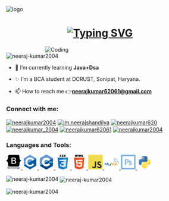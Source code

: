 ![logo](https://github.com/Neeraj-Kumar2004/Neeraj-Kumar2004/blob/main/banner.jpeg)
<h1 align="center">
 <a href="https://git.io/typing-svg"><img src="https://readme-typing-svg.demolab.com?font=Roboto+Slab&weight=600&size=23&duration=4000&pause=350&color=FF6E04&background=10101000&width=435&lines=Hi+There!+%F0%9F%91%8B;I'm+Neeraj+Kumar+!;welcome+%F0%9F%99%8F+to+my+Github+Profile+" alt="Typing SVG" /></a></h1>
<img align="right"  width="400" alt="Coding" src="https://media.tenor.com/flflC6GFzO8AAAAd/sultan-alrefaei-programmer.gif">


<p align="left"> <img src="https://komarev.com/ghpvc/?username=neeraj-kumar2004&label=Profile%20views&color=0e75b6&style=flat" alt="neeraj-kumar2004" /> </p>

- 🌱 I’m currently learning **Java+Dsa**
- ✨ I’m a BCA student at DCRUST, Sonipat, Haryana.

- 📫 How to reach me 👉**neerajkumar62061@gmail.com**

<h3 align="left">Connect with me:</h3>
<p align="left">
<a href="https://linkedin.com/in/neerajkumar2004" target="blank"><img align="center" src="https://raw.githubusercontent.com/rahuldkjain/github-profile-readme-generator/master/src/images/icons/Social/linked-in-alt.svg" alt="neerajkumar2004" height="30" width="40" /></a>
<a href="https://instagram.com/im.neerajshandilya" target="blank"><img align="center" src="https://raw.githubusercontent.com/rahuldkjain/github-profile-readme-generator/master/src/images/icons/Social/instagram.svg" alt="im.neerajshandilya" height="30" width="40" /></a>
<a href="https://www.codechef.com/users/neerajkumar620" target="blank"><img align="center" src="https://cdn.jsdelivr.net/npm/simple-icons@3.1.0/icons/codechef.svg" alt="neerajkumar620" height="30" width="40" /></a>
<a href="https://www.hackerrank.com/neerajkumar_2004" target="blank"><img align="center" src="https://raw.githubusercontent.com/rahuldkjain/github-profile-readme-generator/master/src/images/icons/Social/hackerrank.svg" alt="neerajkumar_2004" height="30" width="40" /></a>
<a href="https://www.leetcode.com/neerajkumar22" target="blank"><img align="center" src="https://raw.githubusercontent.com/rahuldkjain/github-profile-readme-generator/master/src/images/icons/Social/leet-code.svg" alt="neerajkumar62061" height="30" width="40" /></a>
<a href="https://auth.geeksforgeeks.org/user/neerajkumar2004" target="blank"><img align="center" src="https://raw.githubusercontent.com/rahuldkjain/github-profile-readme-generator/master/src/images/icons/Social/geeks-for-geeks.svg" alt="neerajkumar2004" height="30" width="40" /></a>
</p>

<h3 align="left">Languages and Tools:</h3>
<p align="left"> <a href="https://getbootstrap.com" target="_blank" rel="noreferrer"> <img src="https://raw.githubusercontent.com/devicons/devicon/master/icons/bootstrap/bootstrap-plain-wordmark.svg" alt="bootstrap" width="40" height="40"/> </a> <a href="https://www.cprogramming.com/" target="_blank" rel="noreferrer"> <img src="https://raw.githubusercontent.com/devicons/devicon/master/icons/c/c-original.svg" alt="c" width="40" height="40"/> </a> <a href="https://www.w3schools.com/cpp/" target="_blank" rel="noreferrer"> <img src="https://raw.githubusercontent.com/devicons/devicon/master/icons/cplusplus/cplusplus-original.svg" alt="cplusplus" width="40" height="40"/> </a> <a href="https://www.w3schools.com/css/" target="_blank" rel="noreferrer"> <img src="https://raw.githubusercontent.com/devicons/devicon/master/icons/css3/css3-original-wordmark.svg" alt="css3" width="40" height="40"/> </a> <a href="https://www.w3.org/html/" target="_blank" rel="noreferrer"> <img src="https://raw.githubusercontent.com/devicons/devicon/master/icons/html5/html5-original-wordmark.svg" alt="html5" width="40" height="40"/> </a> <a href="https://developer.mozilla.org/en-US/docs/Web/JavaScript" target="_blank" rel="noreferrer"> <img src="https://raw.githubusercontent.com/devicons/devicon/master/icons/javascript/javascript-original.svg" alt="javascript" width="40" height="40"/> </a> <a href="https://www.mysql.com/" target="_blank" rel="noreferrer"> <img src="https://raw.githubusercontent.com/devicons/devicon/master/icons/mysql/mysql-original-wordmark.svg" alt="mysql" width="40" height="40"/> </a> <a href="https://www.photoshop.com/en" target="_blank" rel="noreferrer"> <img src="https://raw.githubusercontent.com/devicons/devicon/master/icons/photoshop/photoshop-line.svg" alt="photoshop" width="40" height="40"/> </a> <a href="https://www.python.org" target="_blank" rel="noreferrer"> <img src="https://raw.githubusercontent.com/devicons/devicon/master/icons/python/python-original.svg" alt="python" width="40" height="40"/> </a> </p>

<p><img align="left" src="https://github-readme-stats.vercel.app/api/top-langs?username=neeraj-kumar2004&show_icons=true&locale=en&layout=compact" alt="neeraj-kumar2004" /></p>

<p>&nbsp;<img align="center" src="https://github-readme-stats.vercel.app/api?username=neeraj-kumar2004&show_icons=true&locale=en" alt="neeraj-kumar2004" /></p>

<p><img align="center" src="https://github-readme-streak-stats.herokuapp.com/?user=neeraj-kumar2004&" alt="neeraj-kumar2004" /></p>



